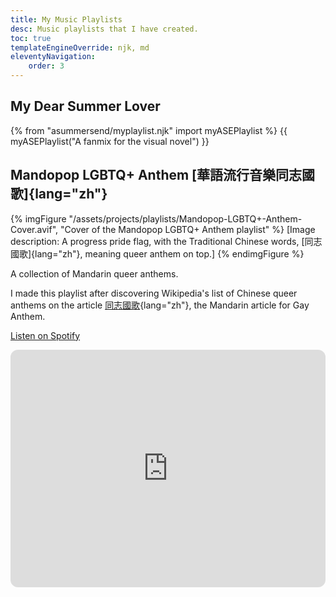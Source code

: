 ```yaml
---
title: My Music Playlists
desc: Music playlists that I have created.
toc: true
templateEngineOverride: njk, md
eleventyNavigation:
    order: 3
---
```

## My Dear Summer Lover

{% from "asummersend/myplaylist.njk" import myASEPlaylist %}
{{ myASEPlaylist("A fanmix for the visual novel") }}

## Mandopop LGBTQ+ Anthem [華語流行音樂同志國歌]{lang="zh"}

{% imgFigure "/assets/projects/playlists/Mandopop-LGBTQ+-Anthem-Cover.avif", "Cover of the Mandopop LGBTQ+ Anthem playlist" %}
[Image description: A progress pride flag, with the Traditional Chinese words, [同志國歌]{lang="zh"}, meaning queer anthem on top.]
{% endimgFigure %}

A collection of Mandarin queer anthems.

I made this playlist after discovering Wikipedia's list of Chinese queer anthems on the article [同志國歌](https://zh.wikipedia.org/wiki/%E5%90%8C%E5%BF%97%E5%9C%8B%E6%AD%8C#%E8%8F%AF%E8%AA%9E){lang="zh"}, the Mandarin article for Gay Anthem.

<a class="link-btn" href="https://open.spotify.com/playlist/5JXAUPZkmv1cFScAfhOkXh">Listen on Spotify</a>

<iframe style="border-radius:12px" src="https://open.spotify.com/embed/playlist/5JXAUPZkmv1cFScAfhOkXh?utm_source=generator" width="100%" height="380" frameBorder="0" allowfullscreen="" allow="autoplay; clipboard-write; encrypted-media; fullscreen; picture-in-picture" loading="lazy"></iframe>
